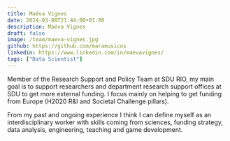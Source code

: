 ```yaml
---
title: Maéva Vignes
date: 2024-03-08T21:44:00+01:00
description: Maéva Vignes
draft: false
image: /team/maeva-vignes.jpg
github: https://github.com/maramusicos
linkedin: https://www.linkedin.com/in/maevavignes/
tags: ["Data Scientist"]
---
```


Member of the Research Support and Policy Team at SDU RIO, my main goal is to support researchers and department research support offices at SDU to get more external funding. I focus mainly on helping to get funding from Europe (H2020 R&I and Societal Challenge pillars).

From my past and ongoing experience I think I can define myself as an interdisciplinary worker with skills coming from sciences, funding strategy, data analysis, engineering, teaching and game development.
